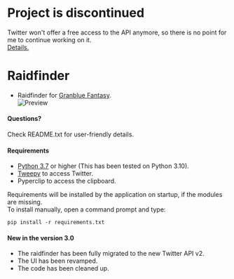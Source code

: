 # Project is discontinued  
Twitter won't offer a free access to the API anymore, so there is no point for me to continue working on it.  
[Details.](https://twitter.com/TwitterDev/status/1621026986784337922)  
  
# Raidfinder  
* Raidfinder for [Granblue Fantasy](http://game.granbluefantasy.jp).  
![Preview](https://cdn.discordapp.com/attachments/614716155646705676/947126922322788412/unknown.png)
  
#### Questions?
Check README.txt for user-friendly details.  
  
#### Requirements  
* [Python 3.7](https://www.python.org/) or higher (This has been tested on Python 3.10).  
* [Tweepy](https://www.tweepy.org/) to access Twitter.  
* Pyperclip to access the clipboard.  
  
Requirements will be installed by the application on startup, if the modules are missing.  
To install manually, open a command prompt and type:  
```  
pip install -r requirements.txt
```  
  
#### New in the version 3.0  
* The raidfinder has been fully migrated to the new Twitter API v2.  
* The UI has been revamped.  
* The code has been cleaned up.  
  